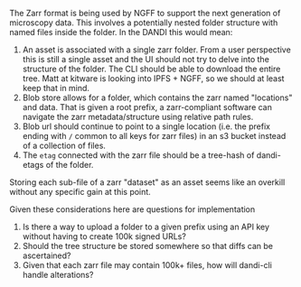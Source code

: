 The Zarr format is being used by NGFF to support the next generation of microscopy data. This involves a potentially 
nested folder structure with named files inside the folder. In the DANDI this would mean:

1. An asset is associated with a single zarr folder. From a user perspective this is still a single asset and the UI 
   should not try to delve into the structure of the folder. The CLI should be able to download the entire tree. Matt
   at kitware is looking into IPFS + NGFF, so we should at least keep that in mind.
3. Blob store allows for a folder, which contains the zarr named "locations" and data. That is given a root prefix, 
   a zarr-compliant software can navigate the zarr metadata/structure using relative path rules.
3. Blob url should continue to point to a single location (i.e. the prefix ending with `/` common to all keys for zarr files) in an s3 bucket instead of a collection of files.
4. The `etag` connected with the zarr file should be a tree-hash of dandi-etags of the folder.

Storing each sub-file of a zarr "dataset" as an asset seems like an overkill without any specific gain at this point. 

Given these considerations here are questions for implementation
1. Is there a way to upload a folder to a given prefix using an API key without having to create 100k signed URLs?
1. Should the tree structure be stored somewhere so that diffs can be ascertained?
1. Given that each zarr file may contain 100k+ files, how will dandi-cli handle alterations?    
